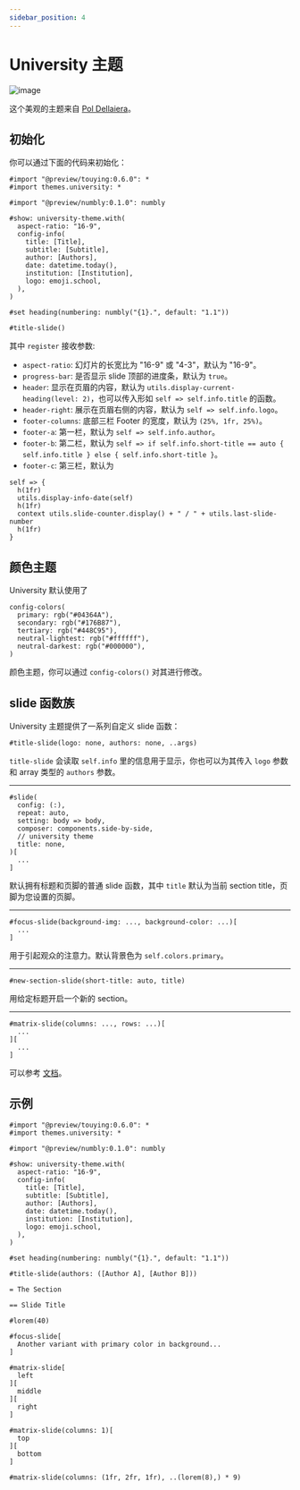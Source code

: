 ```yaml
---
sidebar_position: 4
---
```


# University 主题

![image](https://github.com/touying-typ/touying/assets/34951714/4095163c-0c16-4760-b370-8adc1cdd7e6c)

这个美观的主题来自 [Pol Dellaiera](https://github.com/drupol)。

## 初始化

你可以通过下面的代码来初始化：

```typst
#import "@preview/touying:0.6.0": *
#import themes.university: *

#import "@preview/numbly:0.1.0": numbly

#show: university-theme.with(
  aspect-ratio: "16-9",
  config-info(
    title: [Title],
    subtitle: [Subtitle],
    author: [Authors],
    date: datetime.today(),
    institution: [Institution],
    logo: emoji.school,
  ),
)

#set heading(numbering: numbly("{1}.", default: "1.1"))

#title-slide()
```

其中 `register` 接收参数:

- `aspect-ratio`: 幻灯片的长宽比为 "16-9" 或 "4-3"，默认为 "16-9"。
- `progress-bar`: 是否显示 slide 顶部的进度条，默认为 `true`。
- `header`: 显示在页眉的内容，默认为 `utils.display-current-heading(level: 2)`，也可以传入形如 `self => self.info.title` 的函数。
- `header-right`: 展示在页眉右侧的内容，默认为 `self => self.info.logo`。
- `footer-columns`: 底部三栏 Footer 的宽度，默认为 `(25%, 1fr, 25%)`。
- `footer-a`: 第一栏，默认为 `self => self.info.author`。
- `footer-b`: 第二栏，默认为 `self => if self.info.short-title == auto { self.info.title } else { self.info.short-title }`。
- `footer-c`: 第三栏，默认为

```typst
self => {
  h(1fr)
  utils.display-info-date(self)
  h(1fr)
  context utils.slide-counter.display() + " / " + utils.last-slide-number
  h(1fr)
}
```

## 颜色主题

University 默认使用了

```typc
config-colors(
  primary: rgb("#04364A"),
  secondary: rgb("#176B87"),
  tertiary: rgb("#448C95"),
  neutral-lightest: rgb("#ffffff"),
  neutral-darkest: rgb("#000000"),
)
```

颜色主题，你可以通过 `config-colors()` 对其进行修改。

## slide 函数族

University 主题提供了一系列自定义 slide 函数：

```typst
#title-slide(logo: none, authors: none, ..args)
```

`title-slide` 会读取 `self.info` 里的信息用于显示，你也可以为其传入 `logo` 参数和 array 类型的 `authors` 参数。

---

```typst
#slide(
  config: (:),
  repeat: auto,
  setting: body => body,
  composer: components.side-by-side,
  // university theme
  title: none,
)[
  ...
]
```
默认拥有标题和页脚的普通 slide 函数，其中 `title` 默认为当前 section title，页脚为您设置的页脚。

---

```typst
#focus-slide(background-img: ..., background-color: ...)[
  ...
]
```
用于引起观众的注意力。默认背景色为 `self.colors.primary`。

---

```typst
#new-section-slide(short-title: auto, title)
```
用给定标题开启一个新的 section。

---

```typst
#matrix-slide(columns: ..., rows: ...)[
  ...
][
  ...
]
```
可以参考 [文档](https://polylux.dev/book/themes/gallery/university.html)。


## 示例

```typst
#import "@preview/touying:0.6.0": *
#import themes.university: *

#import "@preview/numbly:0.1.0": numbly

#show: university-theme.with(
  aspect-ratio: "16-9",
  config-info(
    title: [Title],
    subtitle: [Subtitle],
    author: [Authors],
    date: datetime.today(),
    institution: [Institution],
    logo: emoji.school,
  ),
)

#set heading(numbering: numbly("{1}.", default: "1.1"))

#title-slide(authors: ([Author A], [Author B]))

= The Section

== Slide Title

#lorem(40)

#focus-slide[
  Another variant with primary color in background...
]

#matrix-slide[
  left
][
  middle
][
  right
]

#matrix-slide(columns: 1)[
  top
][
  bottom
]

#matrix-slide(columns: (1fr, 2fr, 1fr), ..(lorem(8),) * 9)
```

